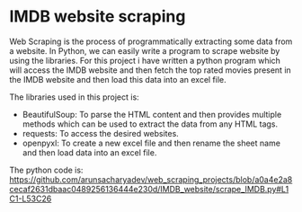 # IMDB website scraping

Web Scraping is the process of programmatically extracting some data from a website. In Python, we can easily write a program to scrape website by using the libraries. For this project i have written a python program which will access the IMDB website and then fetch the top rated movies present in the IMDB website and then load this data into an excel file.

The libraries used in this project is:
* BeautifulSoup: To parse the HTML content and then provides multiple methods which can be used to extract the data from any HTML tags.
* requests: To access the desired websites.
* openpyxl: To create a new excel file and then rename the sheet name and then load data into an excel file.

The python code is:
https://github.com/arunsacharyadev/web_scraping_projects/blob/a0a4e2a8cecaf2631dbaac0489256136444e230d/IMDB_website/scrape_IMDB.py#L1C1-L53C26
